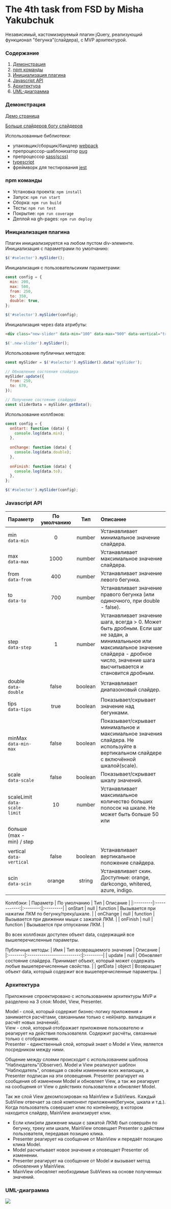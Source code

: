 # The 4th task from FSD by Misha Yakubchuk
Независимый, кастомизируемый плагин jQuery, реализующий функционал "бегунка"(слайдера), с MVP архитектурой.

### Содержание
1. [Демонстрация](#demo)
2. [npm команды](#npm)
3. [Инициализация плагина](#init)
4. [Javascript API](#api)
5. [Архитектура](#arch)
6. [UML-диаграмма](#uml)

### Демонстрация <a name="demo"></a> 
[Демо страница](https://fanmanutd.github.io/The-4th-task-by-Misha-Yakubchuk/demo-page.html)

[Больше слайдеров богу слайдеров](https://fanmanutd.github.io/The-4th-task-by-Misha-Yakubchuk/more-sliders.html)

Использованные библиотеки:
- упаковщик/сборщик/бандлер [webpack](https://v4.webpack.js.org/)
- препроцессор-шаблонизатор [pug](https://gist.github.com/neretin-trike/53aff5afb76153f050c958b82abd9228)
- препроцессор [sass(scss)](https://sass-lang.com/)
- [typescript](https://www.typescriptlang.org/)
- фреймворк для тестирования [jest](https://jestjs.io/ru/)

### npm команды <a name="npm"></a> 
- Установка проекта: `npm install`
- Запуск: `npm run start`
- Сборка: `npm run build`
- Тесты: `npm run test`
- Покрытие: `npm run coverage`
- Деплой на gh-pages: `npm run deploy`

### Инициализация плагина <a name="init"></a> 
Плагин инициализируется на любом пустом div-элементе.  
Инициализация с параметрами по умолчанию:
```js
$('#selector').mySlider();
```
Инициализация с пользовательсиким параметрами:
```js
const config = {
  min: 200,
  max: 500,
  from: 250,
  to: 350,
  double: true,
};

$('#selector').mySlider(config);
```
Инициализация через data атрибуты:
```html
<div class="new-slider" data-min="100" data-max="900" data-vertical="true"></div>
```
```js
$('.new-slider').mySlider();
```
Использование публичных методов:
```js
const mySlider = $('#selector').mySlider().data('mySlider');

// Обновление состояния слайдера
mySlider.update({
  from: 250,
  to: 670,
});

// Получение состояние слайдера
const sliderData = mySlider.getData();
```
Использование коллбэков:
```js
const config = {
  onStart: function (data) {
    console.log(data.min);
  },
  
  onChange: function (data) {
    console.log(data.double);
  },
  
  onFinish: function (data) {
    console.log(data.to);
  },
};

$('#selector').mySlider(config);
```
### Javascript API <a name="api"></a> 
| Параметр                            | По умолчанию | Тип     | Описание                                                                                     |
|:------------------------------------|:------------:|:-------:|:---------------------------------------------------------------------------------------------|
| min<br>```data-min```               | 0            | number  | Устанавливает минимальное значение слайдера.                                                 |
| max<br>```data-max```               | 1000         | number  | Устанавливает максимальное значение слайдера.                                                |
| from<br>```data-from```             | 400          | number  | Устанавливает значение левого бегунка.                                                       |
| to<br>```data-to```                 | 700          | number  | Устанавливает значение правого бегунка (или одиночного, при double - false).                 |
| step<br>```data-step```             | 1            | number  | Устанавливает значение шага, всегда > 0. Может быть дробным. Если шаг не задан, а минимальньное или максимальное                                                                  значение слайдера - дробное число, значение шага высчитывается и становится дробным.         |
| double<br>```data-double```         | false        | boolean | Устанавливает диапазоновый слайдер.                                                          |
| tips<br>```data-tips```             | true         | boolean | Показывает/скрывает значение над бегунками.                                                  |
| minMax<br>```data-min-max```        | false        | boolean | Показывает/скрывает минимальное и максимальное значения слайдера. Не используйте в вертикальном слайдере с                                                                        включённой шкалой(scale).                                                                    |
| scale<br>```data-scale```           | false        | boolean | Показывает/скрывает шкалу значений.                                                          |
| scaleLimit<br>```data-scale-limit```| 10           | number  | Устанавливает максимальное количество больших полосок на шкале. Не может быть больше 50 или 
больше (max - min) / step                                                                                                                                     |
| vertical<br>```data-vertical```     | false        | boolean | Устанавливает вертикальное положение слайдера.                                               |
| scin<br>```data-scin```             | orange       | string  | Устанавливает скин. Доступные: orange, darkcongo, whitered, azure, indigo.                   |

Коллбэки:
| Параметр | По умолчанию | Тип      | Описание |
|:---------|:------------:|:--------:|:---------|
| onStart  | null         | function | Вызывается при нажатии ЛКМ по бегунку/треку/шкале. |
| onChange | null         | function | Вызывается при движении мыши с зажатой ЛКМ.        |
| onFinish | null         | function | Вызывается при отпускании ЛКМ.                     |  

Во всех коллбэках доступен объект data, содержащий все вышеперечисленные параметры.

Публичные методы:
| Имя     | Тип возвращаемого значения | Описание |
|:--------|:--------------------------:|:---------|
| update  | null                       | Обновляет состояние слайдера. Принимает объект, который может содержать любые вышеперечисленные свойства. |
| getData | object                     | Возвращает объект data, который содержит все вышеперечисленные параметры.                                 |

### Архитектура <a name="arch"></a> 
Приложение спроектировано с использованием архитектуры MVP и разделено на 3 слоя: Model, View, Presenter.

Model - слой, который содержит бизнес-логику приложения и занимается расчётами, связанными только с ней(напр. валидация и расчёт новых значений).  
View - слой, который отображает приложение пользователю и реагирует на действия пользователя. Содержит расчёты, связанные только с отображением.  
Presenter - единственный слой, который знает о Model и View, является посредником между ними.

Общение между слоями происходит с использованием шаблона "Наблюдатель"(Observer). Model и View реализуют шаблон "Наблюдатель", оповещая о своём изменении всех желающих, а Presenter подписан на эти оповещения. Presenter реагирует на сообщения об изменении Model и обновляет View, а так же реагирует на сообщения от View о действиях пользователя и обновляет Model.

Так же слой View декомпозирован на MainView и SubViews. Каждый SubView отвечает за свой компонент приложения(бегунок, шкала и т.д.).
Когда пользователь совершает клик по контейнеру, в котором находится слайдер, MainView анализирует клик.  
- Если клик(или движение мыши с зажатой ЛКМ) был совершён по бегунку, треку или шкале, MainView оповещает Presenter о действии пользователя, передавая позицию клика. 
- Presenter реагирует на сообщение от MainView и передаёт позицию клика Model. 
- Model расчитывает новое значение и оповещает Presenter об изменении. 
- Presenter реагирует на сообщение от Model и вызывает метод обновления у MainView. 
- MainView обновляет необходимые SubViews на основе полученных значений. 

 ### UML-диаграмма <a name="uml"></a> 
![](uml.jpg)
